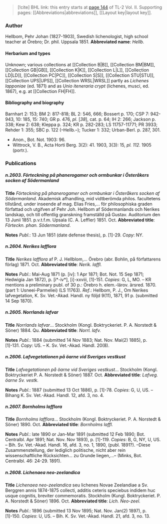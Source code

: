 > [!cite] BHL link: this entry starts at [page 144](https://www.biodiversitylibrary.org/page/33068386) of TL-2 Vol. II.
> Supporting pages: [[Abbreviations|abbreviations]], [[Layout key|layout key]].

### Author

Hellbom, Pehr Johan (1827-1903), Swedish lichenologist, high school teacher at Örebro; Dr. phil. Uppsala 1851. 
**Abbreviated name**: *Hellb.*

#### Herbarium and types

Unknown; various collections at [[Collection B|B]], [[Collection BM|BM]], [[Collection GB|GB]], [[Collection K|K]], [[Collection L|L]], [[Collection LD|LD]], [[Collection PC|PC]], [[Collection S|S]], [[Collection STU|STU]], [[Collection UPS|UPS]], [[Collection WRSL|WRSL]] partly as *Lichenes lapponiae* (ed. 1871) and as *Unio iteneraria crypt* (lichenes, musci, ed. 1867), e.g. at [[Collection FH|FH]].

#### Bibliography and biography

Barnhart 2: 153; BM 2: 817-818; BL 2: 546, 666; Bossert p. 170; CSP 7: 942-943, 10: 185, 15: 740; GR p. 476, *pl*. \[*38*\], cat. p. 64; IH 2: 266; Jackson p. 338; Kew 2: 638; Kleppa p. 324; KR p. 282-283; LS 11757-11771; PR 3933; Rehder 1: 355; SBC p. 122 (–Hellb.–); Tucker 1: 332; Urban-Berl. p. 287, 301.
- Anon., Bot. Not. 1903: 96.
- Wittrock, V. B., Acta Horti Berg. 3(2): 41. 1903, 3(3): 15, *pl. 112*. 1905 (portr.).

### Publications

##### n.2603. Förteckning på phanerogamer och ormbunkar i Österåkers socken af Södermanland

**Title**
*Förteckning på phanerogamer och ormbunkar i Österåkers socken af Södermanland*. Akademisk afhandling, mid vidtberömda philos. facultetens tillstånd, under inseende af mag. Elias Fries,... för philosophiska graden författad och utgifven af Pehr Joh. Hellbom af Södermanlands och Nerikes landskap, och till offentlig granskning framställd på Gustav. Auditorium den 13 Junii 1851. p.v.t.f.m. Upsala (C. A. Leffler) 1851. Oct.
**Abbreviated title**: *Förteckn. phan. Södermanland*.

**Notes**
*Publ*.: 13 Jun 1851 (date defense thesis), p. \[1\]-29. *Copy*: NY.

##### n.2604. Nerikes lafflora

**Title**
*Nerikes lafflora* af P. J. Hellblom,... Örebro (abr. Bohlin, på författarens förlag) 1871. Oct.
**Abbreviated title**: *Nerik. laffl.*

**Notes**
*Publ*.: Mai-Aug 1871 (p. \[iv\]: 1 Apr 1871; Bot. Not. 15 Sep 1871; Hedwigia Jan 1872), p. \[i\*-iv\*\], \[i\]-xxviii, \[1\]-151. *Copies*: G, L, MO. – KR mentions a preliminary publ. of 30 p.: Örebro h. elem.-lärov. ärsred. 1870. (part 1: Usneei-Parmeliei) (LS 11763).
*Ref*.: Hellbom, P. J., Om Nerikes lafvegetation, K. Sv. Vet.-Akad. Handl. ny följd 9(11), 1871, 91 p. (submitted 14 Sep 1870).

##### n.2605. Norrlands lafvar

**Title**
*Norrlands lafvar*... Stockholm (Kongl. Boktryckeriet. P. A. Norstedt & Söner) 1884. Qu.
**Abbreviated title**: *Norrl. lafv.*

**Notes**
*Publ*.: 1884 (submitted 14 Nov 1883; Nat. Nov. Mai(2) 1885), p. \[1\]-131. *Copy*: US. – K. Sv. Vet.-Akad. Handl. 20(8).

##### n.2606. Lafvegetationen på öarne vid Sveriges vestkust

**Title**
*Lafvegetationen på öarne vid Sveriges vestkust*... Stockholm (Kongl. Boktryckeriet P. A. Norstedt & Söner) 1887. Oct.
**Abbreviated title**: *Lafveg. öarne Sv. vestk.*

**Notes**
*Publ*.: 1887 (submitted 13 Oct 1886), p. \[1\]-78. *Copies*: G, U, US. – Bihang K. Sv. Vet.-Akad. Handl. 12, afd. 3, no. 4.

##### n.2607. Bornholms lafflora

**Title**
*Bornholms lafflora*... Stockholm (Kongl. Boktryckeriet. P. A. Norstedt & Söner) 1890. Oct.
**Abbreviated title**: *Bornholms laffl.*

**Notes**
*Publ*.: late 1890 or Jan-Mar 1891 (submitted 12 Feb 1890; Bot. Centralbl. Apr 1891; Nat. Nov. Nov 1893), p. \[1\]-119. *Copies*: B, G, NY, U, US. – Bih. Sv. Vet.-Akad. Handl. 16, afd. 3, no. 1, 1890, (publ. 1891?). –Diese Zusammenstellung, der lediglich politische, nicht aber rein wissenschaftliche Rücksichten... zu Grunde liegen,...– (Minks, Bot. Centralbl. 46: 24-29. 1891).

##### n.2608. Lichenaea neo-zeelandica

**Title**
*Lichenaea neo-zeelandica* seu lichenes Novae Zeelandiae a Sv. Berggren annis 1874-1875 collecti, additis ceteris speciebus indidem huc usque cognitis, breviter commemoratis. Stockholm (Kungl. Boktryckeriet. P. A. Norstedt & Söner) 1896. Oct.
**Abbreviated title**: *Lich. Neo-zeel.*

**Notes**
*Publ*.: 1896 (submitted 13 Nov 1895; Nat. Nov. Jan(2) 1897), p. \[1\]-150. *Copies*: U, US. – Bih. K. Sv. Vet.-Akad. Handl. 21, afd. 3, no. 13.

